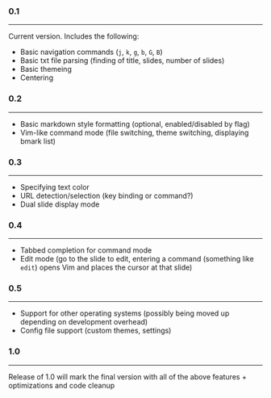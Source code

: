 ### 0.1
---

Current version. Includes the following:

+ Basic navigation commands (`j`, `k`, `g`, `b`, `G`, `B`)
+ Basic txt file parsing (finding of title, slides, number of slides)
+ Basic themeing
+ Centering

### 0.2
---

+ Basic markdown style formatting (optional, enabled/disabled by flag)
+ Vim-like command mode (file switching, theme switching, displaying bmark list)

### 0.3
---

+ Specifying text color
+ URL detection/selection (key binding or command?)
+ Dual slide display mode

### 0.4
---

+ Tabbed completion for command mode
+ Edit mode (go to the slide to edit, entering a command (something like `edit`) opens Vim and places the cursor at that slide) 

### 0.5
---

+ Support for other operating systems (possibly being moved up depending on development overhead)
+ Config file support (custom themes, settings)

### 1.0
---

Release of 1.0 will mark the final version with all of the above features + optimizations and code cleanup
